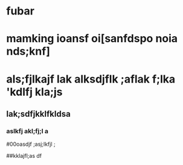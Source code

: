 
# fubar 
# mamking ioansf oi[sanfdspo noia nds;knf]
# als;fjlkajf lak alksdjflk ;aflak f;lka 'kdlfj kla;js 
## lak;sdfjkklfkldsa

### aslkfj akl;fj;l a

#00oasdjf ;asj;lkfjl ;

##kklajfl;as df

